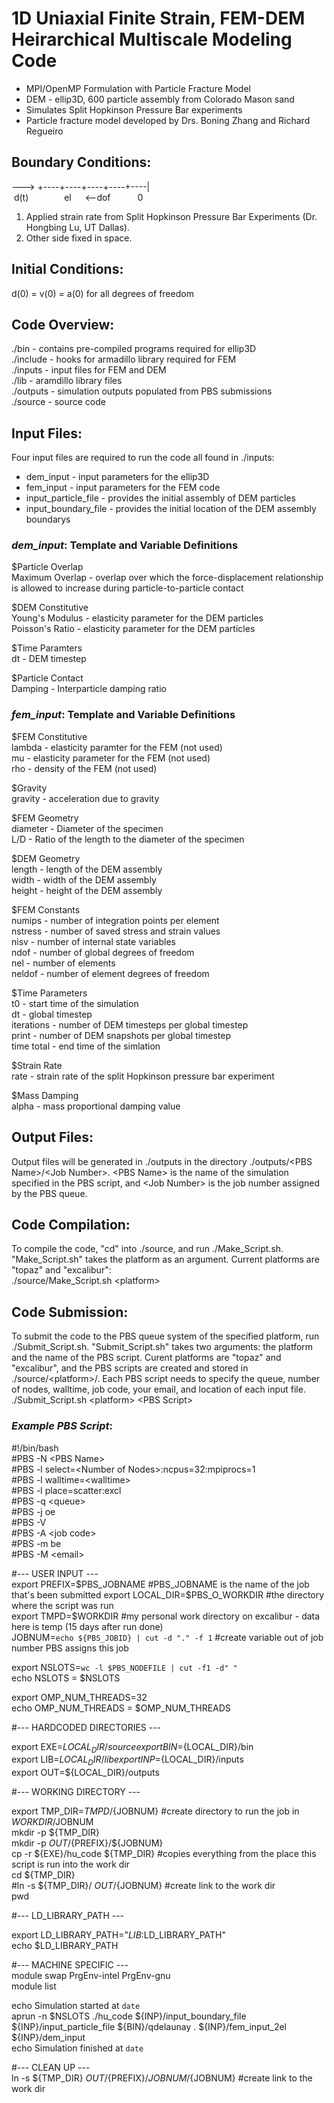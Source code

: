 # 1D Uniaxial Finite Strain, FEM-DEM Heirarchical Multiscale Modeling Code
* MPI/OpenMP Formulation with Particle Fracture Model
* DEM - ellip3D, 600 particle assembly from Colorado Mason sand
* Simulates Split Hopkinson Pressure Bar experiments
* Particle fracture model developed by Drs. Boning Zhang and Richard Regueiro

## Boundary Conditions:
---> +----+----+----+----+----|  
&nbsp;d(t) &emsp;&emsp;&emsp;&ensp; el &emsp; <--dof &emsp;&emsp;&ensp; 0  
1. Applied strain rate from Split Hopkinson Pressure Bar Experiments (Dr. Hongbing Lu, UT Dallas).
2. Other side fixed in space.

## Initial Conditions:
d(0) = v(0) = a(0) for all degrees of freedom

## Code Overview:
./bin - contains pre-compiled programs required for ellip3D  
./include - hooks for armadillo library required for FEM  
./inputs - input files for FEM and DEM  
./lib - aramdillo library files  
./outputs - simulation outputs populated from PBS submissions  
./source - source code

## Input Files:
Four input files are required to run the code all found in ./inputs:
* dem_input - input parameters for the ellip3D  
* fem_input - input parameters for the FEM code  
* input_particle_file - provides the initial assembly of DEM particles  
* input_boundary_file - provides the initial location of the DEM assembly boundarys

### _dem_input_: Template and Variable Definitions
$Particle Overlap  
Maximum Overlap - overlap over which the force-displacement relationship is allowed to increase during particle-to-particle contact

$DEM Constitutive  
Young's Modulus - elasticity parameter for the DEM particles  
Poisson's Ratio - elasticity parameter for the DEM particles

$Time Paramters  
dt - DEM timestep

$Particle Contact  
Damping - Interparticle damping ratio

### _fem_input_: Template and Variable Definitions
$FEM Constitutive  
lambda - elasticity paramter for the FEM (not used)  
mu - elasticity parameter for the FEM (not used)  
rho - density of the FEM (not used)  

$Gravity  
gravity - acceleration due to gravity  

$FEM Geometry  
diameter - Diameter of the specimen  
L/D - Ratio of the length to the diameter of the specimen  

$DEM Geometry  
length - length of the DEM assembly  
width - width of the DEM assembly  
height - height of the DEM assembly  

$FEM Constants  
numips - number of integration points per element  
nstress - number of saved stress and strain values  
nisv - number of internal state variables  
ndof - number of global degrees of freedom  
nel - number of elements  
neldof - number of element degrees of freedom  

$Time Parameters  
t0 - start time of the simulation  
dt - global timestep  
iterations - number of DEM timesteps per global timestep  
print - number of DEM snapshots per global timestep  
time total - end time of the simlation  

$Strain Rate  
rate - strain rate of the split Hopkinson pressure bar experiment  

$Mass Damping  
alpha - mass proportional damping value  

## Output Files:
Output files will be generated in ./outputs in the directory ./outputs/\<PBS Name\>/\<Job Number\>. \<PBS Name\> is the name of the simulation specified in the PBS script, and \<Job Number\> is the job number assigned by the PBS queue.

## Code Compilation:
To compile the code, "cd" into ./source, and run ./Make_Script.sh. "Make_Script.sh" takes the platform as an argument. Current platforms are "topaz" and "excalibur":  
./source/Make_Script.sh \<platform\>

## Code Submission:
To submit the code to the PBS queue system of the specified platform, run ./Submit_Script.sh. "Submit_Script.sh" takes two arguments: the platform and the name of the PBS script. Curent platforms are "topaz" and "excalibur", and the PBS scripts are created and stored in ./source/\<platform\>/. Each PBS script needs to specify the queue, number of nodes, walltime, job code, your email, and location of each input file.  
./Submit_Script.sh \<platform> \<PBS Script\>  

### _Example PBS Script_:
#!/bin/bash  
#PBS -N \<PBS Name\>  
#PBS -l select=\<Number of Nodes\>:ncpus=32:mpiprocs=1  
#PBS -l walltime=\<walltime\>  
#PBS -l place=scatter:excl  
#PBS -q \<queue\>  
#PBS -j oe  
#PBS -V  
#PBS -A \<job code\>  
#PBS -m be  
#PBS -M \<email\>  

#--- USER INPUT ---  
export PREFIX=$PBS_JOBNAME #PBS_JOBNAME is the name of the job that's been submitted  
export LOCAL_DIR=$PBS_O_WORKDIR #the directory where the script was run  
export TMPD=$WORKDIR #my personal work directory on excalibur - data here is temp (15 days after run done)  
JOBNUM=`echo ${PBS_JOBID} | cut -d "." -f 1` #create variable out of job number PBS assigns this job  

export NSLOTS=`wc -l $PBS_NODEFILE | cut -f1 -d" "`  
echo NSLOTS = $NSLOTS  

export OMP_NUM_THREADS=32  
echo OMP_NUM_THREADS = $OMP_NUM_THREADS  

#--- HARDCODED DIRECTORIES ---  

export EXE=${LOCAL_DIR}/source  
export BIN=${LOCAL_DIR}/bin  
export LIB=${LOCAL_DIR}/lib  
export INP=${LOCAL_DIR}/inputs  
export OUT=${LOCAL_DIR}/outputs  

#--- WORKING DIRECTORY ---  

export TMP_DIR=${TMPD}/${JOBNUM} #create directory to run the job in $WORKDIR/$JOBNUM  
mkdir -p ${TMP_DIR}  
mkdir -p ${OUT}/${PREFIX}/${JOBNUM}  
cp -r ${EXE}/hu_code ${TMP_DIR} #copies everything from the place this script is run into the work dir  
cd ${TMP_DIR}  
#ln -s ${TMP_DIR}/ ${OUT}/${JOBNUM} #create link to the work dir  
pwd  

#--- LD_LIBRARY_PATH ---  

export LD_LIBRARY_PATH="${LIB}:$LD_LIBRARY_PATH"  
echo $LD_LIBRARY_PATH  

#--- MACHINE SPECIFIC ---  
module swap PrgEnv-intel PrgEnv-gnu  
module list  

echo Simulation started at `date`  
aprun -n $NSLOTS ./hu_code ${INP}/input_boundary_file ${INP}/input_particle_file ${BIN}/qdelaunay . ${INP}/fem_input_2el ${INP}/dem_input  
echo Simulation finished at `date`  

#--- CLEAN UP ---  
ln -s ${TMP_DIR} ${OUT}/${PREFIX}/${JOBNUM}/${JOBNUM} #create link to the work dir  
